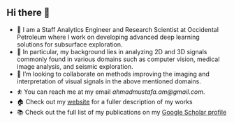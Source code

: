 ## Hi there 👋

<!--
**amustafa9/amustafa9** is a ✨ _special_ ✨ repository because its `README.md` (this file) appears on your GitHub profile.

Here are some ideas to get you started:

- 🔭 I’m currently working on ...
- 🌱 I’m currently learning ...
- 👯 I’m looking to collaborate on ...
- 🤔 I’m looking for help with ...
- 💬 Ask me about ...
- 📫 How to reach me: ...
- 😄 Pronouns: ...
- ⚡ Fun fact: ...
-->

- 🔭 I am a Staff Analytics Engineer and Research Scientist at Occidental Petroleum where I work on developing advanced deep learning solutions for subsurface exploration.
- 🌱 In particular, my background lies in analyzing 2D and 3D signals commonly found in various domains such as computer vision, medical image analysis, and seismic exploration. 
- 👯 I’m looking to collaborate on methods improving the imaging and interpretation of visual signals in the above mentioned domains.
- ⛹ You can reach me at my email _ahmadmustafa.am@gmail.com_.
- 🏠 Check out my [website](amustafa9.github.io) for a fuller description of my works
- 📚 Check out the full list of my publications on my [Google Scholar profile](https://scholar.google.com/citations?user=x10e8yQAAAAJ&hl=en) 
